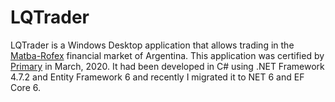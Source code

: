 # LQTrader
LQTrader is a Windows Desktop application that allows trading in the [Matba-Rofex](https://www.matbarofex.com.ar/) financial market of Argentina. This application was certified by [Primary](https://primary.com.ar/) in March, 2020.
It had been developed in C# using .NET Framework 4.7.2 and Entity Framework 6 and recently I migrated it to NET 6 and EF Core 6.

